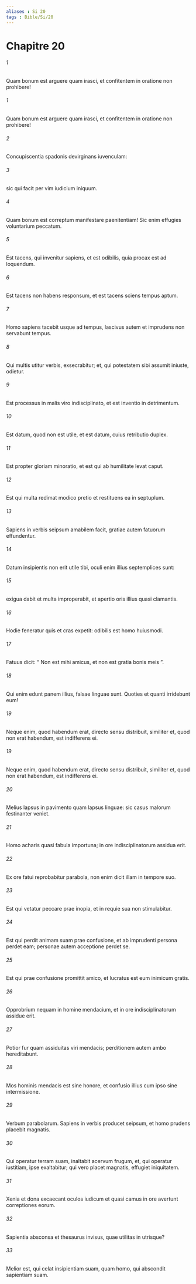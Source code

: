 ```yaml
---
aliases : Si 20
tags : Bible/Si/20
---
```


# Chapitre 20

###### 1
Quam bonum est arguere quam irasci, et confitentem in oratione non prohibere!
###### 1
Quam bonum est arguere quam irasci, et confitentem in oratione non prohibere!
###### 2
Concupiscentia spadonis devirginans iuvenculam:
###### 3
sic qui facit per vim iudicium iniquum.
###### 4
Quam bonum est correptum manifestare paenitentiam! Sic enim effugies voluntarium peccatum.
###### 5
Est tacens, qui invenitur sapiens, et est odibilis, quia procax est ad loquendum.
###### 6
Est tacens non habens responsum, et est tacens sciens tempus aptum.
###### 7
Homo sapiens tacebit usque ad tempus, lascivus autem et imprudens non servabunt tempus.
###### 8
Qui multis utitur verbis, exsecrabitur; et, qui potestatem sibi assumit iniuste, odietur.
###### 9
Est processus in malis viro indisciplinato, et est inventio in detrimentum.
###### 10
Est datum, quod non est utile, et est datum, cuius retributio duplex.
###### 11
Est propter gloriam minoratio, et est qui ab humilitate levat caput.
###### 12
Est qui multa redimat modico pretio et restituens ea in septuplum.
###### 13
Sapiens in verbis seipsum amabilem facit, gratiae autem fatuorum effundentur.
###### 14
Datum insipientis non erit utile tibi, oculi enim illius septemplices sunt:
###### 15
exigua dabit et multa improperabit, et apertio oris illius quasi clamantis.
###### 16
Hodie feneratur quis et cras expetit: odibilis est homo huiusmodi.
###### 17
Fatuus dicit: “ Non est mihi amicus, et non est gratia bonis meis ”.
###### 18
Qui enim edunt panem illius, falsae linguae sunt. Quoties et quanti irridebunt eum!
###### 19
Neque enim, quod habendum erat, directo sensu distribuit, similiter et, quod non erat habendum, est indifferens ei.
###### 19
Neque enim, quod habendum erat, directo sensu distribuit, similiter et, quod non erat habendum, est indifferens ei.
###### 20
Melius lapsus in pavimento quam lapsus linguae: sic casus malorum festinanter veniet.
###### 21
Homo acharis quasi fabula importuna; in ore indisciplinatorum assidua erit.
###### 22
Ex ore fatui reprobabitur parabola, non enim dicit illam in tempore suo.
###### 23
Est qui vetatur peccare prae inopia, et in requie sua non stimulabitur.
###### 24
Est qui perdit animam suam prae confusione, et ab imprudenti persona perdet eam; personae autem acceptione perdet se.
###### 25
Est qui prae confusione promittit amico, et lucratus est eum inimicum gratis.
###### 26
Opprobrium nequam in homine mendacium, et in ore indisciplinatorum assidue erit.
###### 27
Potior fur quam assiduitas viri mendacis; perditionem autem ambo hereditabunt.
###### 28
Mos hominis mendacis est sine honore, et confusio illius cum ipso sine intermissione.
###### 29
Verbum parabolarum. Sapiens in verbis producet seipsum, et homo prudens placebit magnatis.
###### 30
Qui operatur terram suam, inaltabit acervum frugum, et, qui operatur iustitiam, ipse exaltabitur; qui vero placet magnatis, effugiet iniquitatem.
###### 31
Xenia et dona excaecant oculos iudicum et quasi camus in ore avertunt correptiones eorum.
###### 32
Sapientia absconsa et thesaurus invisus, quae utilitas in utrisque?
###### 33
Melior est, qui celat insipientiam suam, quam homo, qui abscondit sapientiam suam.
